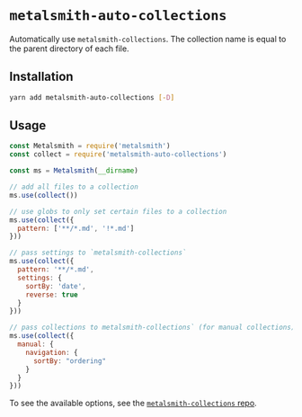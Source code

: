# `metalsmith-auto-collections`

Automatically use `metalsmith-collections`. The collection name is equal to the parent directory of each file.

## Installation

```sh
yarn add metalsmith-auto-collections [-D]
```

## Usage

```js
const Metalsmith = require('metalsmith')
const collect = require('metalsmith-auto-collections')

const ms = Metalsmith(__dirname)

// add all files to a collection
ms.use(collect())

// use globs to only set certain files to a collection
ms.use(collect({
  pattern: ['**/*.md', '!*.md']
}))

// pass settings to `metalsmith-collections`
ms.use(collect({
  pattern: '**/*.md',
  settings: {
    sortBy: 'date',
    reverse: true
  }
}))

// pass collections to metalsmith-collections` (for manual collections)
ms.use(collect({
  manual: {
    navigation: {
      sortBy: "ordering"
    }
  }
}))
```

 To see the available options, see the [`metalsmith-collections` repo](https://github.com/segmentio/metalsmith-collections).
